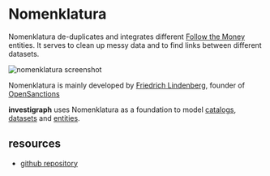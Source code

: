 # Nomenklatura

Nomenklatura de-duplicates and integrates different [Follow the Money](https://followthemoney.tech) entities. It serves to clean up messy data and to find links between different datasets.

![nomenklatura screenshot](https://github.com/opensanctions/nomenklatura/raw/master/docs/screenshot.png)

Nomenklatura is mainly developed by [Friedrich Lindenberg](https://pudo.org), founder of [OpenSanctions](https://opensanctions.org)

**investigraph** uses Nomenklatura as a foundation to model [catalogs](/general/catalog), [datasets](/general/dataset) and [entities](/general/entity).

## resources

- [github repository](https://github.com/opensanctions/nomenklatura)
